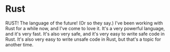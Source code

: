# Rust
RUST! The language of the future! (Or so they say.) I've been working with Rust for a while now, and I've come to love it. It's a very powerful language, and it's very fast. It's also very safe, and it's very easy to write safe code in Rust. It's also very easy to write unsafe code in Rust, but that's a topic for another time.